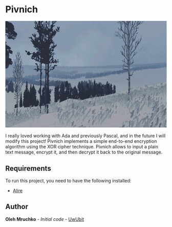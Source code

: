 # Pivnich

![](images/placeholder.jpg)

I really loved working with Ada and previously Pascal, and in the future I will modify this project!
Pivnich implements a simple end-to-end encryption algorithm using the XOR cipher technique.
Pivnich allows to input a plain text message, encrypt it, and then decrypt it back to the original message.

## Requirements

To run this project, you need to have the following installed:

- [Alire](https://alire.ada.dev)

## Author
**Oleh Mruchko** - *Initial code* - [UwUbit](https://github.com/UwUbit)
